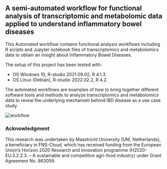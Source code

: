 ## A semi-automated workflow for functional analysis of transcriptomic and metabolomic data applied to understand inflammatory bowel diseases

This Automated workflow contains functional analysis workflows including R scripts and Jupyter notebook files of transcriptomics and metabolomics data to obtain an insight about Inflammatory Bowel Diseases.

The setup of this project has been tested with:
- OS Windows 10, R-studio 2021.09.02, R 4.1.3.
- OS Linux (Debian), R-studio 2022.02.2, R 4.2.

The automated workflows are examples of how to bring together different software tools and methods to analyze transcriptomics and metabolomics data to reveal the underlying mechanism behind IBD disease as a use case study.

![workflow](https://user-images.githubusercontent.com/65600609/169603139-1732ce3c-fd87-4c8e-9925-9ce7134653d8.png)

### Acknowledgment

This research was undertaken by Maastricht University (UM, Netherlands), a beneficiary in FNS-Cloud, which has received funding from the European Union’s Horizon 2020 Research and Innovation programme (H2020-EU.3.2.2.3. – A sustainable and competitive agri-food industry) under Grant Agreement No. 863059. 
